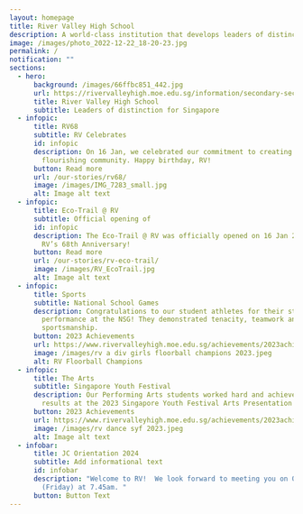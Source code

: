 ```yaml
---
layout: homepage
title: River Valley High School
description: A world-class institution that develops leaders of distinction for Singapore
image: /images/photo_2022-12-22_18-20-23.jpg
permalink: /
notification: ""
sections:
  - hero:
      background: /images/66ffbc851_442.jpg
      url: https://rivervalleyhigh.moe.edu.sg/information/secondary-section/sec1postingexercise-2024intake/information/junior-college/openhouse2024/
      title: River Valley High School
      subtitle: Leaders of distinction for Singapore
  - infopic:
      title: RV68
      subtitle: RV Celebrates
      id: infopic
      description: On 16 Jan, we celebrated our commitment to creating a nurturing and
        flourishing community. Happy birthday, RV!
      button: Read more
      url: /our-stories/rv68/
      image: /images/IMG_7283_small.jpg
      alt: Image alt text
  - infopic:
      title: Eco-Trail @ RV
      subtitle: Official opening of
      id: infopic
      description: The Eco-Trail @ RV was officially opened on 16 Jan 2024 during our
        RV’s 68th Anniversary!
      button: Read more
      url: /our-stories/rv-eco-trail/
      image: /images/RV_EcoTrail.jpg
      alt: Image alt text
  - infopic:
      title: Sports
      subtitle: National School Games
      description: Congratulations to our student athletes for their stellar
        performance at the NSG! They demonstrated tenacity, teamwork and great
        sportsmanship.
      button: 2023 Achievements
      url: https://www.rivervalleyhigh.moe.edu.sg/achievements/2023achievements/
      image: /images/rv a div girls floorball champions 2023.jpeg
      alt: RV Floorball Champions
  - infopic:
      title: The Arts
      subtitle: Singapore Youth Festival
      description: Our Performing Arts students worked hard and achieved commendable
        results at the 2023 Singapore Youth Festival Arts Presentation!
      button: 2023 Achievements
      url: https://www.rivervalleyhigh.moe.edu.sg/achievements/2023achievements/
      image: /images/rv dance syf 2023.jpeg
      alt: Image alt text
  - infobar:
      title: JC Orientation 2024
      subtitle: Add informational text
      id: infobar
      description: "Welcome to RV!  We look forward to meeting you on 02 Feb 2024
        (Friday) at 7.45am. "
      button: Button Text
---
```

